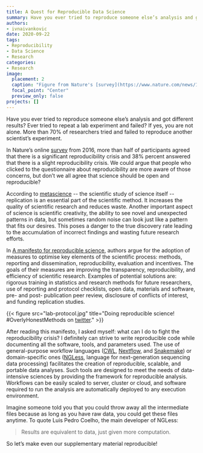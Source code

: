 ```yaml
---
title: A Quest for Reproducible Data Science
summary: Have you ever tried to reproduce someone else’s analysis and got different results? 
authors: 
- ivnaivankovic
date: 2020-09-22
tags: 
- Reproducibility
- Data Science
- Research
categories:
- Research
image:
  placement: 2
  caption: "Figure from Nature's [survey](https://www.nature.com/news/1-500-scientists-lift-the-lid-on-reproducibility-1.19970) of 1,576 researchers who took a brief online questionnaire on reproducibility in research."
  focal_point: "Center"
  preview_only: false
projects: []
---
```


Have you ever tried to reproduce someone else’s analysis and got different results? Ever tried to repeat a lab experiment and failed? If yes, you are not alone. More than 70% of researchers tried and failed to reproduce another scientist’s experiment.

In Nature’s online [survey](https://www.nature.com/news/1-500-scientists-lift-the-lid-on-reproducibility-1.19970) from 2016, more than half of participants agreed that there is a significant reproducibility crisis and 38% percent answered that there is a slight reproducibility crisis. We could argue that people who clicked to the questionnaire about reproducibility are more aware of those concerns, but don’t we all agree that science should be open and reproducible?

According to [metascience](https://en.wikipedia.org/wiki/Metascience) -- the scientific study of science itself -- replication is an essential part of the scientific method. It increases the quality of scientific research and reduces waste. Another important aspect of science is scientific creativity, the ability to see novel and unexpected patterns in data, but sometimes random noise can look just like a pattern that fits our desires. This poses a danger to the true discovery rate leading to the accumulation of incorrect findings and wasting future research efforts.

In [A manifesto for reproducible science](https://www.nature.com/articles/s41562-016-0021), authors argue for the adoption of measures to optimise key elements of the scientific process: methods, reporting and dissemination, reproducibility, evaluation and incentives. The goals of their measures are improving the transparency, reproducibility, and efficiency of scientific research. Examples of potential solutions are: rigorous training in statistics and research methods for future researchers, use of reporting and protocol checklists, open data, materials and software, pre- and post- publication peer review, disclosure of conflicts of interest, and funding replication studies. 

{{< figure src="lab-protocol.jpg" title="Doing reproducible science! #OverlyHonestMethods on [twitter](https://twitter.com/zurisullivan/status/1175066477474570250)." >}}

After reading this manifesto, I asked myself: what can I do to fight the reproducibility crisis? I definitely can strive to write reproducible code while documenting all the software, tools, and parameters used. The use of general-purpose workflow languages ([CWL](https://www.commonwl.org/), [Nextflow](https://www.nextflow.io/), and [Snakemake](https://snakemake.github.io/)) or domain-specific ones ([NGLess](https://ngless.embl.de/), language for next-generation sequencing data processing) facilitates the creation of reproducible, scalable, and portable data analyses. Such tools are designed to meet the needs of data-intensive sciences by providing the framework for reproducible analysis. Workflows can be easily scaled to server, cluster or cloud, and software required to run the analysis are automatically deployed to any execution environment.

Imagine someone told you that you could throw away all the intermediate files because as long as you have raw data, you could get these files anytime. To quote Luis Pedro Coelho, the main developer of NGLess:

> Results are equivalent to data, just given more computation.  

So let’s make even our supplementary material reproducible!
